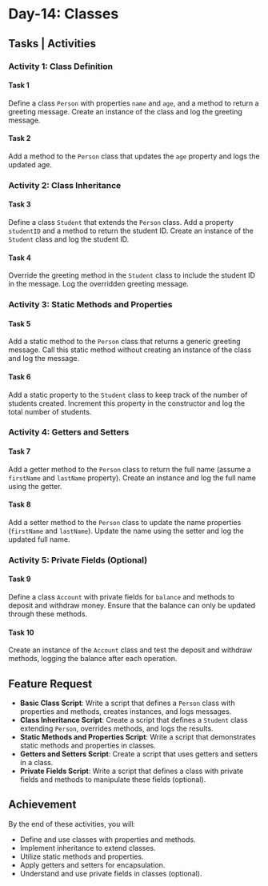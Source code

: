# Day-14: Classes

## Tasks | Activities

### Activity 1: Class Definition

#### Task 1

Define a class `Person` with properties `name` and `age`, and a method to return a greeting message. Create an instance of the class and log the greeting message.

#### Task 2

Add a method to the `Person` class that updates the `age` property and logs the updated age.

### Activity 2: Class Inheritance

#### Task 3

Define a class `Student` that extends the `Person` class. Add a property `studentID` and a method to return the student ID. Create an instance of the `Student` class and log the student ID.

#### Task 4

Override the greeting method in the `Student` class to include the student ID in the message. Log the overridden greeting message.

### Activity 3: Static Methods and Properties

#### Task 5

Add a static method to the `Person` class that returns a generic greeting message. Call this static method without creating an instance of the class and log the message.

#### Task 6

Add a static property to the `Student` class to keep track of the number of students created. Increment this property in the constructor and log the total number of students.

### Activity 4: Getters and Setters

#### Task 7

Add a getter method to the `Person` class to return the full name (assume a `firstName` and `lastName` property). Create an instance and log the full name using the getter.

#### Task 8

Add a setter method to the `Person` class to update the name properties (`firstName` and `lastName`). Update the name using the setter and log the updated full name.

### Activity 5: Private Fields (Optional)

#### Task 9

Define a class `Account` with private fields for `balance` and methods to deposit and withdraw money. Ensure that the balance can only be updated through these methods.

#### Task 10

Create an instance of the `Account` class and test the deposit and withdraw methods, logging the balance after each operation.

## Feature Request

- **Basic Class Script**: Write a script that defines a `Person` class with properties and methods, creates instances, and logs messages.
- **Class Inheritance Script**: Create a script that defines a `Student` class extending `Person`, overrides methods, and logs the results.
- **Static Methods and Properties Script**: Write a script that demonstrates static methods and properties in classes.
- **Getters and Setters Script**: Create a script that uses getters and setters in a class.
- **Private Fields Script**: Write a script that defines a class with private fields and methods to manipulate these fields (optional).

## Achievement

By the end of these activities, you will:

- Define and use classes with properties and methods.
- Implement inheritance to extend classes.
- Utilize static methods and properties.
- Apply getters and setters for encapsulation.
- Understand and use private fields in classes (optional).

